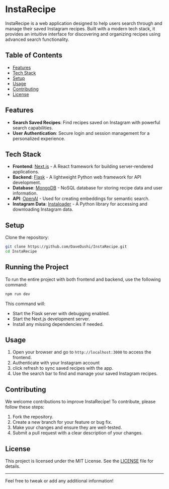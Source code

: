 # InstaRecipe

InstaRecipe is a web application designed to help users search through and manage their saved Instagram recipes. Built with a modern tech stack, it provides an intuitive interface for discovering and organizing recipes using advanced search functionality.

## Table of Contents

- [Features](#features)
- [Tech Stack](#tech-stack)
- [Setup](#setup)
- [Usage](#usage)
- [Contributing](#contributing)
- [License](#license)

## Features

- **Search Saved Recipes**: Find recipes saved on Instagram with powerful search capabilities.
- **User Authentication**: Secure login and session management for a personalized experience.

## Tech Stack

- **Frontend**: [Next.js](https://nextjs.org/) - A React framework for building server-rendered applications.
- **Backend**: [Flask](https://flask.palletsprojects.com/) - A lightweight Python web framework for API development.
- **Database**: [MongoDB](https://www.mongodb.com/) - NoSQL database for storing recipe data and user information.
- **API**: [OpenAI](https://openai.com/) - Used for creating embeddings for semantic search.
- **Instagram Data**: [Instaloader](https://instaloader.github.io/) - A Python library for accessing and downloading Instagram data.

## Setup
Clone the repository:
   ```bash
   git clone https://github.com/DaveDushi/InstaRecipe.git
   cd InstaRecipe
   ```
## Running the Project
To run the entire project with both frontend and backend, use the following command:
  ```bash
  npm run dev
  ```
  This command will:
  
  - Start the Flask server with debugging enabled.
  - Start the Next.js development server.
  - Install any missing dependencies if needed.

## Usage

1. Open your browser and go to `http://localhost:3000` to access the frontend.
2. Authenticate with your Instagram account
3. click refresh to sync saved recipes with the app.
4. Use the search bar to find and manage your saved Instagram recipes.


## Contributing

We welcome contributions to improve InstaRecipe! To contribute, please follow these steps:

1. Fork the repository.
2. Create a new branch for your feature or bug fix.
3. Make your changes and ensure they are well-tested.
4. Submit a pull request with a clear description of your changes.

## License

This project is licensed under the MIT License. See the [LICENSE](LICENSE) file for details.

---

Feel free to tweak or add any additional information!
